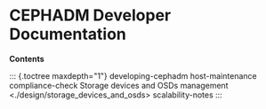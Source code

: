 # CEPHADM Developer Documentation

**Contents**

::: {.toctree maxdepth="1"}
developing-cephadm host-maintenance compliance-check Storage devices and
OSDs management \<./design/storage_devices_and_osds\> scalability-notes
:::
